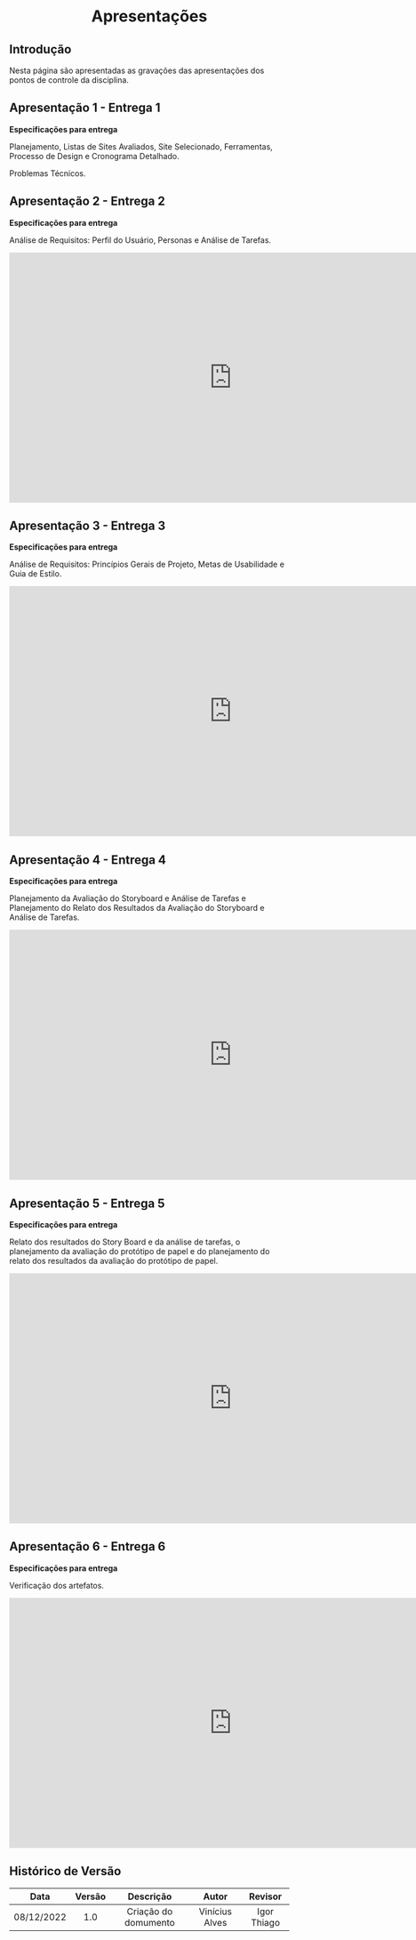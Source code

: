 # <center>Apresentações

## Introdução
 Nesta página são apresentadas as gravações das apresentações dos pontos de controle da disciplina.

## Apresentação 1 - Entrega 1

**Especificações para entrega**

Planejamento, Listas de Sites Avaliados, Site Selecionado, Ferramentas, Processo de Design e Cronograma Detalhado.

Problemas Técnicos.

## Apresentação 2 - Entrega 2

**Especificações para entrega**

Análise de Requisitos: Perfil do Usuário, Personas e Análise de Tarefas.

<iframe width="800" height="450" src="https://www.youtube.com/embed/XckK5KiQ1Nk?start=5" title="YouTube video player" frameborder="0" allow="accelerometer; autoplay; clipboard-write; encrypted-media; gyroscope; picture-in-picture" allowfullscreen></iframe>

## Apresentação 3 - Entrega 3

**Especificações para entrega**

Análise de Requisitos: Princípios Gerais de Projeto, Metas de Usabilidade e Guia de Estilo.

<iframe width="800" height="450" src="https://www.youtube.com/embed/KEj6uz-bss8?start=5" title="YouTube video player" frameborder="0" allow="accelerometer; autoplay; clipboard-write; encrypted-media; gyroscope; picture-in-picture" allowfullscreen></iframe>

## Apresentação 4 - Entrega 4

**Especificações para entrega**

Planejamento da Avaliação do Storyboard e Análise de Tarefas e Planejamento do Relato dos Resultados da Avaliação do Storyboard e Análise de Tarefas.

<iframe width="800" height="450" src="https://www.youtube.com/embed/eE0fK2dggKU?start=2" title="YouTube video player" frameborder="0" allow="accelerometer; autoplay; clipboard-write; encrypted-media; gyroscope; picture-in-picture" allowfullscreen></iframe>

## Apresentação 5 - Entrega 5

**Especificações para entrega**

Relato dos resultados do Story Board e da análise de tarefas, o planejamento da
avaliação do protótipo de papel e do planejamento do relato dos resultados da avaliação do protótipo de papel.

<iframe width="800" height="450" src="https://www.youtube.com/embed/l6MnjeT0_jc?start=4" title="YouTube video player" frameborder="0" allow="accelerometer; autoplay; clipboard-write; encrypted-media; gyroscope; picture-in-picture" allowfullscreen></iframe>

## Apresentação 6 - Entrega 6

**Especificações para entrega**

Verificação dos artefatos.

<iframe width="800" height="450" src="https://www.youtube.com/embed/6AvxzTmuTmg?start=4" title="YouTube video player" frameborder="0" allow="accelerometer; autoplay; clipboard-write; encrypted-media; gyroscope; picture-in-picture" allowfullscreen></iframe>


## Histórico de Versão
 
| Data       | Versão | Descrição            | Autor             | Revisor |
|:----------:|:------:|:--------------------:|:-----------------:|:-------:|
| 08/12/2022 | 1.0 | Criação do domumento | Vinícius Alves | Igor Thiago |
 
